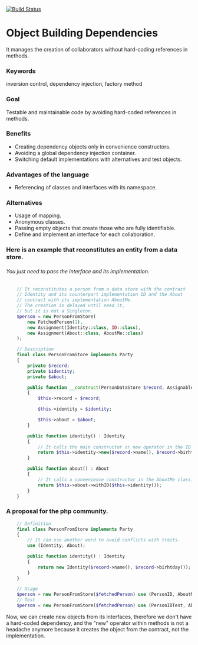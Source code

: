 [![Build Status](https://img.shields.io/travis/ixmanuel/nexus/master.svg)](https://travis-ci.org/ixmanuel/nexus.svg)

# Object Building Dependencies
It manages the creation of collaborators without hard-coding references in methods.

### Keywords
inversion control, dependency injection, factory method

### Goal
Testable and maintainable code by avoiding hard-coded references in methods.

### Benefits
- Creating dependency objects only in convenience constructors.
- Avoiding a global dependency injection container.
- Switching default implementations with alternatives and test objects.

### Advantages of the language
- Referencing of classes and interfaces with its namespace.

### Alternatives
- Usage of mapping.
- Anonymous classes.
- Passing empty objects that create those who are fully identifiable.
- Define and implement an interface for each collaboration.

### Here is an example that reconstitutes an entity from a data store.
###### You just need to pass the interface and its implementation.

```php
    // It reconstitutes a person from a data store with the contract 
    // Identity and its counterpart implementation ID and the About 
    // contract with its implementation AboutMe.
    // The creation is delayed until need it,
    // but it is not a Singleton.
    $person = new PersonFromStore(
        new FetchedPerson(1),
        new Assignment(Identity::class, ID::class),
        new Assignment(About::class, AboutMe::class)
    );  

    // Description
    final class PersonFromStore implements Party
    {
        private $record;
        private $identity;
        private $about;

        public function __construct(PersonDataStore $record, Assignable $identity, Assignable $about)
        {
            $this->record = $record;

            $this->identity = $identity;

            $this->about = $about;
        }

        public function identity() : Identity
        {
            // It calls the main constructor or new operator in the ID class.
            return $this->identity->new($record->name(), $record->birhtday());
        }

        public function about() : About
        {
            // It calls a convenience constructor in the AboutMe class.
            return $this->about->withID($this->identity());
        }
    }  
```

### A proposal for the php community.
```php
    // Definition
    final class PersonFromStore implements Party 
    {
        // It can use another word to avoid conflicts with traits.
        use (Identity, About);

        public function identity() : Identity
        {
            return new Identity($record->name(), $record->birhtday());
        }               
    }

    // Usage
    $person = new PersonFromStore($fetchedPerson) use (PersonID, AboutMe);
    // Test
    $person = new PersonFromStore($fetchedPerson) use (PersonIDTest, AboutMe);
```    

Now, we can create new objects from its interfaces, therefore we don't have a hard-coded dependency, and the "new" operator within methods is not a headache anymore because it creates the object from the contract, not the implementation.
